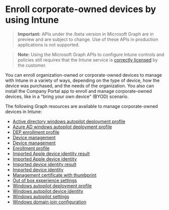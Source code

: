 # Enroll corporate-owned devices by using Intune> **Important:** APIs under the /beta version in Microsoft Graph are in preview and are subject to change. Use of these APIs in production applications is not supported.> **Note:** Using the Microsoft Graph APIs to configure Intune controls and policies still requires that the Intune service is [correctly licensed](https://www.microsoft.com/en-us/cloud-platform/microsoft-intune-pricing) by the customer.You can enroll organization-owned or corporate-owned devices to manage with Intune in a variety of ways, depending on the type of device, how the device was purchased, and the needs of the organization. You also can install the Company Portal app to enroll and manage corporate-owned devices, like in a "bring your own device" (BYOD) scenario.The following Graph resources are available to manage corporate-owned devices in Intune:- [Active directory windows autopilot deployment profile](intune_enrollment_activedirectorywindowsautopilotdeploymentprofile.md)- [Azure AD windows autopilot deployment profile](intune_enrollment_azureadwindowsautopilotdeploymentprofile.md)- [DEP enrollment profile](intune_corpenrollment_depenrollmentprofile.md)- [Device management](intune_corpenrollment_devicemanagement.md)- [Device management](intune_enrollment_devicemanagement.md)- [Enrollment profile](intune_corpenrollment_enrollmentprofile.md)- [Imported Apple device identity result](intune_corpenrollment_importedappledeviceidentityresult.md)- [Imported Apple device identity](intune_corpenrollment_importedappledeviceidentity.md)- [Imported device identity result](intune_corpenrollment_importeddeviceidentityresult.md)- [Imported device identity](intune_corpenrollment_importeddeviceidentity.md)- [Management certificate with thumbprint](intune_corpenrollment_managementcertificatewiththumbprint.md)- [Out of box experience settings](intune_enrollment_outofboxexperiencesettings.md)- [Windows autopilot deployment profile](intune_enrollment_windowsautopilotdeploymentprofile.md)- [Windows autopilot device identity](intune_enrollment_windowsautopilotdeviceidentity.md)- [Windows autopilot settings](intune_enrollment_windowsautopilotsettings.md)- [Windows domain join configuration](intune_enrollment_windowsdomainjoinconfiguration.md)
